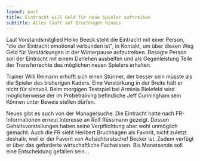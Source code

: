 ```yaml
---
layout: post
title: Eintracht will Geld für neue Spieler auftreiben
subtitle: Alles läuft auf Bruchhagen hinaus
---
```


Laut Vorstandsmitglied Heiko Beeck steht die Eintracht mit einer Person, "die der Eintracht emotional verbunden ist", in Kontakt, um über diesen Weg Geld für Verstärkungen in der Winterpause aufzutreiben. Besagte Person soll der Eintracht mit einem Darlehen aushelfen und als Gegenleistung Teile der Transferrechte des möglichen neuen Spielers erhalten. 

Trainer Willi Reimann erhofft sich einen Stürmer, der besser sein müsste als die Spieler des bisherigen Kaders. Eine Verstärkung in der Breite hält er nicht für sinnvoll. Beim morgigen Testspiel bei Arminia Bielefeld wird möglicherweise der im Probetraining befindliche Jeff Cunningham sein Können unter Beweis stellen dürfen.  
  
Neues gibt es auch von der Managersuche: Die Eintracht hatte nach FR-Informationen erneut Interesse an Rolf Rüssmann gezeigt. Dessen Gehaltsvorstellungen haben seine Verpflichtung aber wohl unmöglich gemacht. Auch die FR sieht Heribert Bruchhagen als Favorit, nicht zuletzt deshalb, weil er der Favorit von Aufsichtsratschef Becker ist. Zudem verfügt er über das geforderte wirtschaftliche Fachwissen. Bis Monatsende soll eine Entscheidung gefallen sein...
